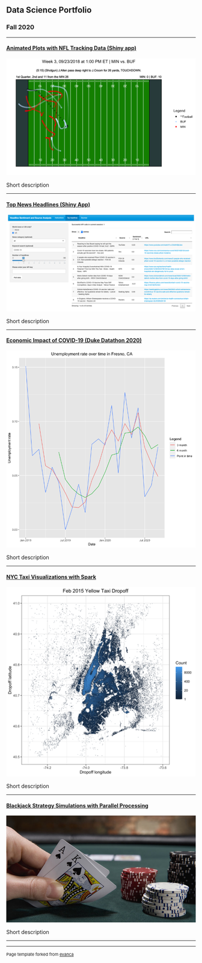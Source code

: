 &nbsp;
## Data Science Portfolio

### Fall 2020 

---

#### [Animated Plots with NFL Tracking Data (Shiny app)](https://github.com/robkravec/NFL-Animations)

<img src="images/NFL.png?raw=true"/>

Short description

---
#### [Top News Headlines (Shiny App)](https://github.com/robkravec/News-App)

<img src="images/News.png?raw=true"/>

Short description

---
#### [Economic Impact of COVID-19 (Duke Datathon 2020)](https://github.com/robkravec/2020-Duke-Datathon)

<img src="images/Datathon_Fresno.png?raw=true"/>

Short description

---
#### [NYC Taxi Visualizations with Spark](https://github.com/robkravec/NYC-Taxi-Data)

<img src="images/Yellow_Dropoff.png?raw=true"/>

Short description

---
#### [Blackjack Strategy Simulations with Parallel Processing](https://github.com/robkravec/Blackjack-simulations)

<img src="images/Blackjack.jpg?raw=true"/>

Short description

---



---
<p style="font-size:11px">Page template forked from <a href="https://github.com/evanca/quick-portfolio">evanca</a></p>

